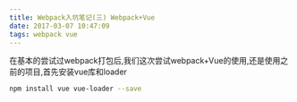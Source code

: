 ```yaml
---
title: Webpack入坑笔记(三) Webpack+Vue
date: 2017-03-07 10:47:09
tags: webpack vue
---
```

在基本的尝试过webpack打包后,我们这次尝试webpack+Vue的使用,还是使用之前的项目,首先安装vue库和loader
``` bash
npm install vue vue-loader --save
```
